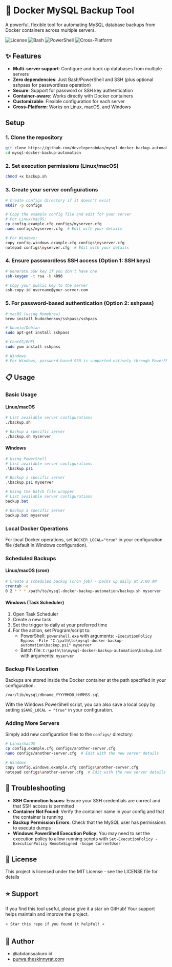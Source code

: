# 🐳 Docker MySQL Backup Tool

A powerful, flexible tool for automating MySQL database backups from Docker containers across multiple servers.

![License](https://img.shields.io/badge/license-MIT-blue.svg)
![Bash](https://img.shields.io/badge/language-Bash-green.svg)
![PowerShell](https://img.shields.io/badge/language-PowerShell-blue.svg)
![Cross-Platform](https://img.shields.io/badge/platform-Linux%20|%20macOS%20|%20Windows-lightgrey.svg)

## ✨ Features

- **Multi-server support**: Configure and back up databases from multiple servers
- **Zero dependencies**: Just Bash/PowerShell and SSH (plus optional sshpass for passwordless operation)
- **Secure**: Support for password or SSH key authentication
- **Container-aware**: Works directly with Docker containers
- **Customizable**: Flexible configuration for each server
- **Cross-Platform**: Works on Linux, macOS, and Windows

## Setup

### 1. Clone the repository

```bash
git clone https://github.com/developerabdan/mysql-docker-backup-automation.git
cd mysql-docker-backup-automation
```

### 2. Set execution permissions (Linux/macOS)

```bash
chmod +x backup.sh
```

### 3. Create your server configurations

```bash
# Create configs directory if it doesn't exist
mkdir -p configs

# Copy the example config file and edit for your server
# For Linux/macOS:
cp config.example.cfg configs/myserver.cfg
nano configs/myserver.cfg  # Edit with your details

# For Windows:
copy config.windows.example.cfg configs\myserver.cfg
notepad configs\myserver.cfg  # Edit with your details
```

### 4. Ensure passwordless SSH access (Option 1: SSH keys)

```bash
# Generate SSH key if you don't have one
ssh-keygen -t rsa -b 4096

# Copy your public key to the server
ssh-copy-id username@your-server.com
```

### 5. For password-based authentication (Option 2: sshpass)

```bash
# macOS (using Homebrew)
brew install hudochenkov/sshpass/sshpass

# Ubuntu/Debian
sudo apt-get install sshpass

# CentOS/RHEL
sudo yum install sshpass

# Windows
# For Windows, password-based SSH is supported natively through PowerShell
```

## 📋 Usage

### Basic Usage

#### Linux/macOS

```bash
# List available server configurations
./backup.sh  

# Backup a specific server
./backup.sh myserver
```

#### Windows

```powershell
# Using PowerShell
# List available server configurations
.\backup.ps1

# Backup a specific server
.\backup.ps1 myserver

# Using the batch file wrapper
# List available server configurations
backup.bat

# Backup a specific server
backup.bat myserver
```

### Local Docker Operations

For local Docker operations, set `DOCKER_LOCAL="true"` in your configuration file (default in Windows configuration).

### Scheduled Backups

#### Linux/macOS (cron)

```bash
# Create a scheduled backup (cron job) - backs up daily at 2:00 AM
crontab -e
0 2 * * * /path/to/mysql-docker-backup-automation/backup.sh myserver
```

#### Windows (Task Scheduler)

1. Open Task Scheduler
2. Create a new task
3. Set the trigger to daily at your preferred time
4. For the action, set Program/script to:
   - PowerShell: `powershell.exe` with arguments: `-ExecutionPolicy Bypass -File "C:\path\to\mysql-docker-backup-automation\backup.ps1" myserver`
   - Batch file: `C:\path\to\mysql-docker-backup-automation\backup.bat` with arguments: `myserver`

### Backup File Location

Backups are stored inside the Docker container at the path specified in your configuration:

```
/var/lib/mysql/dbname_YYYYMMDD_HHMMSS.sql
```

With the Windows PowerShell script, you can also save a local copy by setting `$SAVE_LOCAL = "true"` in your configuration.

### Adding More Servers

Simply add new configuration files to the `configs/` directory:

```bash
# Linux/macOS
cp config.example.cfg configs/another-server.cfg
nano configs/another-server.cfg  # Edit with the new server details

# Windows
copy config.windows.example.cfg configs\another-server.cfg
notepad configs\another-server.cfg  # Edit with the new server details
```

## 🔧 Troubleshooting

- **SSH Connection Issues**: Ensure your SSH credentials are correct and that SSH access is permitted
- **Container Not Found**: Verify the container name in your config and that the container is running
- **Backup Permission Errors**: Check that the MySQL user has permissions to execute dumps
- **Windows PowerShell Execution Policy**: You may need to set the execution policy to allow running scripts with `Set-ExecutionPolicy -ExecutionPolicy RemoteSigned -Scope CurrentUser`

## 📃 License

This project is licensed under the MIT License - see the LICENSE file for details

## ⭐ Support

If you find this tool useful, please give it a star on GitHub! Your support helps maintain and improve the project.

```
⭐ Star this repo if you found it helpful! ⭐
```

## 👤 Author

- @abdansyakuro.id
- [purwa.theskinnyrat.com](https://purwa.theskinnyrat.com)
